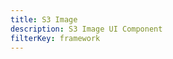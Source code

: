 ```yaml
---
title: S3 Image
description: S3 Image UI Component
filterKey: framework
---
```


<inline-fragment framework="vue" src="~/ui-legacy/storage/fragments/vue/s3-image.md"></inline-fragment>
<inline-fragment framework="react" src="~/ui-legacy/storage/fragments/react/s3-image.md"></inline-fragment>